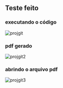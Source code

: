 ## Teste feito
### executando o código
![projgit](https://github.com/Matos97/projeto/assets/168843291/a547afa8-e9c8-46fe-9a3a-eb81d64b2e80)

### pdf gerado

![projgit2](https://github.com/Matos97/projeto/assets/168843291/09e29e6e-5358-4f8c-b42d-cae3f8b63a87)

### abrindo o arquivo pdf

![projgit3](https://github.com/Matos97/projeto/assets/168843291/49cbdd98-0b24-42d6-9ec9-18466546aac7)

